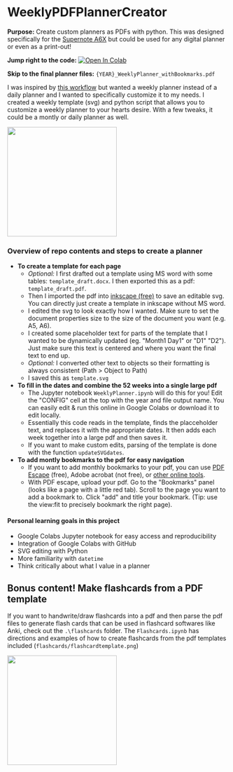 # WeeklyPDFPlannerCreator
**Purpose:** Create custom planners as PDFs with python. This was designed specifically for the [Supernote A6X](https://supernote.com/) but could be used for any digital planner or even as a print-out! 

**Jump right to the code:**
[![Open In Colab](https://colab.research.google.com/assets/colab-badge.svg)](https://colab.research.google.com/github/emcarthur/WeeklyPDFPlannerCreator/blob/main/WeeklyPlanner.ipynb)

**Skip to the final planner files:** `{YEAR}_WeeklyPlanner_withBookmarks.pdf`

I was inspired by [this workflow](https://www.youtube.com/watch?v=NN6KQI4Nslk) but wanted a weekly planner instead of a daily planner and I wanted to specifically customize it to my needs. I created a weekly template (svg) and python script that allows you to customize a weekly planner to your hearts desire. With a few tweaks, it could be a montly or daily planner as well.

<img src="https://raw.githubusercontent.com/emcarthur/WeeklyPDFPlannerCreator/main/examplePhoto.jpg" width="250" >

### Overview of repo contents and steps to create a planner
* **To create a template for each page**
    *   *Optional:* I first drafted out a template using MS word with some tables: `template_draft.docx`. I then exported this as a pdf: `template_draft.pdf`. 
    *   Then I imported the pdf into [inkscape (free)](https://inkscape.org/) to save an editable svg. You can directly just create a template in inkscape without MS word.
    *   I edited the svg to look exactly how I wanted. Make sure to set the document properties size to the size of the document you want (e.g. A5, A6).
    *   I created some placeholder text for parts of the template that I wanted to be dynamically updated (eg. "Month1 Day1" or "D1" "D2"). Just make sure this text is centered and where you want the final text to end up.
    *   *Optional:* I converted other text to objects so their formatting is always consistent (Path > Object to Path)
    *   I saved this as `template.svg`
*   **To fill in the dates and combine the 52 weeks into a single large pdf**
    *   The Jupyter notebook `WeeklyPlanner.ipynb` will do this for you! Edit the "CONFIG" cell at the top with the year and file output name. You can easily edit & run this online in Google Colabs or download it to edit locally.
    *   Essentially this code reads in the template, finds the placceholder text, and replaces it with the appropriate dates. It then adds each week together into a large pdf and then saves it. 
    *   If you want to make custom edits, parsing of the template is done with the function `updateSVGdates`.
*   **To add montly bookmarks to the pdf for easy navigation**
    *   If you want to add monthly bookmarks to your pdf, you can use [PDF Escape](https://www.pdfescape.com/) (free), Adobe acrobat (not free), or [other online tools](https://www.ilovefreesoftware.com/21/featured/online-add-bookmarks-to-pdf-free-websites.html).
    *   With PDF escape, upload your pdf. Go to the "Bookmarks" panel (looks like a page with a little red tab). Scroll to the page you want to add a bookmark to. Click "add" and title your bookmark. (Tip: use the view:fit to precisely bookmark the right page).

#### Personal learning goals in this project

*  Google Colabs Jupyter notebook for easy access and reproducibility
*  Integration of Google Colabs with GitHub
*  SVG editing with Python
*  More familiarity with `datetime`
*  Think critically about what I value in a planner

## Bonus content! Make flashcards from a PDF template

If you want to handwrite/draw flashcards into a pdf and then parse the pdf files to generate flash cards that can be used in flashcard softwares like Anki, check out the `.\flashcards` folder. The `Flashcards.ipynb` has directions and examples of how to create flashcards from the pdf templates included (`flashcards/flashcardtemplate.png`)

<img src="https://raw.githubusercontent.com/emcarthur/WeeklyPDFPlannerCreator/main/flashcards/example_flashcards.jpg" width="250" >

